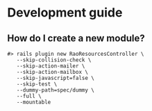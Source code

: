 # Development guide

## How do I create a new module?

    #> rails plugin new RaoResourcesController \
       --skip-collision-check \
       --skip-action-mailer \
       --skip-action-mailbox \
       --skip-javascript=false \
       --skip-test \
       --dummy-path=spec/dummy \
       --full \
       --mountable
